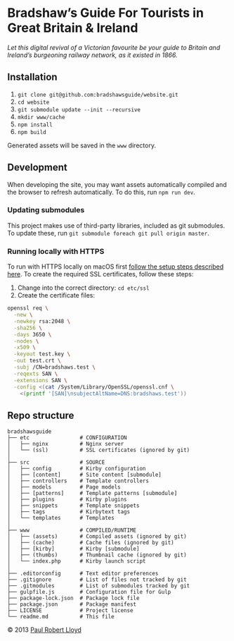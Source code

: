 # Bradshaw’s Guide For Tourists in Great Britain & Ireland

*Let this digital revival of a Victorian favourite be your guide to Britain and Ireland’s burgeoning railway network, as it existed in 1866.*

## Installation

1. `git clone git@github.com:bradshawsguide/website.git`
2. `cd website`
3. `git submodule update --init --recursive`
4. `mkdir www/cache`
5. `npm install`
6. `npm build`

Generated assets will be saved in the `www` directory.

## Development

When developing the site, you may want assets automatically compiled and the browser to refresh automatically. To do this, run `npm run dev`.

### Updating submodules

This project makes use of third-party libraries, included as git submodules. To update these, run `git submodule foreach git pull origin master`.

### Running locally with HTTPS

To run with HTTPS locally on macOS first [follow the setup steps described here](https://gist.github.com/jed/6147872). To create the required SSL certificates, follow these steps:

1. Change into the correct directory: `cd etc/ssl`
2. Create the certificate files:

  ```sh
  openssl req \
    -new \
    -newkey rsa:2048 \
    -sha256 \
    -days 3650 \
    -nodes \
    -x509 \
    -keyout test.key \
    -out test.crt \
    -subj /CN=bradshaws.test \
    -reqexts SAN \
    -extensions SAN \
    -config <(cat /System/Library/OpenSSL/openssl.cnf \
      <(printf '[SAN]\nsubjectAltName=DNS:bradshaws.test'))
  ```

## Repo structure

```text
bradshawsguide
├── etc                # CONFIGURATION
│   ├── nginx          # Nginx server
│   └── (ssl)          # SSL certificates (ignored by git)
│
├── src                # SOURCE
│   ├── config         # Kirby configuration
│   ├── [content]      # Site content [submodule]
│   ├── controllers    # Template controllers
│   ├── models         # Page models
│   ├── [patterns]     # Template patterns [submodule]
│   ├── plugins        # Kirby plugins
│   ├── snippets       # Template snippets
│   ├── tags           # Kirbytext tags
│   └── templates      # Templates
│
├── www                # COMPILED/RUNTIME
│   ├── (assets)       # Compiled assets (ignored by git)
│   ├── (cache)        # Cache files (ignored by git)
│   ├── [kirby]        # Kirby [submodule]
│   ├── (thumbs)       # Thumbnail cache (ignored by git)
│   └── index.php      # Kirby launch script
│
├── .editorconfig      # Text editor preferences
├── .gitignore         # List of files not tracked by git
├── .gitmodules        # List of submodules tracked by git
├── gulpfile.js        # Configuration file for Gulp
├── package-lock.json  # Package lock file
├── package.json       # Package manifest
├── LICENSE            # Project license
└── readme.md          # This file
```

© 2013 [Paul Robert Lloyd](https://paulrobertlloyd.com)

